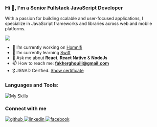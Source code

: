 <h3>Hi 👋, I'm a Senior Fullstack JavaScript Developer</h3>

<p>With a passion for building scalable and user-focused applications, I specialize in JavaScript frameworks and libraries across web and mobile platforms.</p>

![](https://komarev.com/ghpvc/?username=fakhergh)

- 🔭 I’m currently working on [Homnifi](https://homnifi.com/)
- 🌱 I’m currently learning [Swift](https://www.swift.org/)
- 💬 Ask me about **React**, **React Native** & **NodeJs**
- 📫 How to reach me: **fakherghouili@gmail.com**
- 🎖️ JSNAD Certfied. [Show certificate](https://ti-user-certificates.s3.amazonaws.com/e0df7fbf-a057-42af-8a1f-590912be5460/f5f3d77f-c398-5c77-882b-1c2931c0d286-fakher-ghouili-openjs-nodejs-application-developer-jsnad-certificate.pdf)

<h3>Languages and Tools:</h3>

[![My Skills](https://skillicons.dev/icons?i=js,html,css,materialui,tailwind,bootstrap,react,next,gatsby,express,nest,jest,apollo,graphql,mongodb,postgres,mysql,docker,aws,netlify,vercel,heroku,git,github,gitlab,bitbucket,py,webstorm,androidstudio,pycharm)](https://skillicons.dev)

<h3>Connect with me</h3>
<div>
<a href="https://github.com/fakhergh" target="_blank">
<img src=https://img.shields.io/badge/github-%2324292e.svg?&style=for-the-badge&logo=github&logoColor=white alt=github style="margin-bottom: 5px;" />
</a>
<a href="https://www.linkedin.com/in/fakhergh" target="_blank">
<img src=https://img.shields.io/badge/linkedin-%231E77B5.svg?&style=for-the-badge&logo=linkedin&logoColor=white alt=linkedin style="margin-bottom: 5px;" />
</a>
<a href="mailto:fakherghouili@gmail.com" target="_blank">
<img src=https://img.shields.io/badge/Gmail-D14836?style=for-the-badge&logo=gmail&logoColor=white alt=facebook style="margin-bottom: 5px;" />
</a>  
</div>
